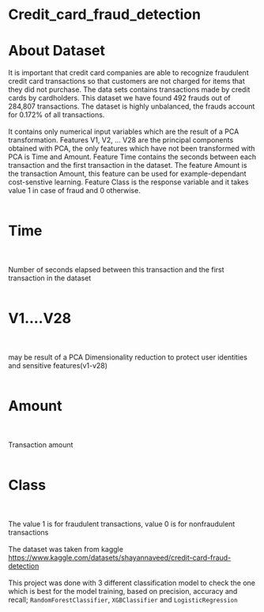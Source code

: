 # Credit_card_fraud_detection

# About Dataset
It is important that credit card companies are able to recognize fraudulent credit card transactions so that customers are not charged for items that they did not purchase.
The data sets contains transactions made by credit cards by cardholders. This dataset we have found 492 frauds out of 284,807 transactions. The dataset is highly unbalanced, the frauds account for 0.172% of all transactions. <br></br>
It contains only numerical input variables which are the result of a PCA transformation. Features V1, V2, … V28 are the principal components obtained with PCA, the only features which have not been transformed with PCA is Time and Amount. Feature Time contains the seconds between each transaction and the first transaction in the dataset. The feature Amount is the transaction Amount, this feature can be used for example-dependant cost-senstive learning. Feature Class is the response variable and it takes value 1 in case of fraud and 0 otherwise. <br></br>
# Time<br></br>
Number of seconds elapsed between this transaction and the first transaction in the dataset<br></br>
# V1….V28<br></br>
may be result of a PCA Dimensionality reduction to protect user identities and sensitive features(v1-v28)<br></br>
# Amount<br></br>
Transaction amount<br></br>
# Class<br></br>
The value 1 is for fraudulent transactions, value 0 is for nonfraudulent transactions<br></br>
The dataset was taken from kaggle https://www.kaggle.com/datasets/shayannaveed/credit-card-fraud-detection <br></br>
This project was done with 3 different classification model to check the one which is best for the model training, based on precision, accuracy and recall; `RandomForestClassifier`, `XGBClassifier` and `LogisticRegression`
